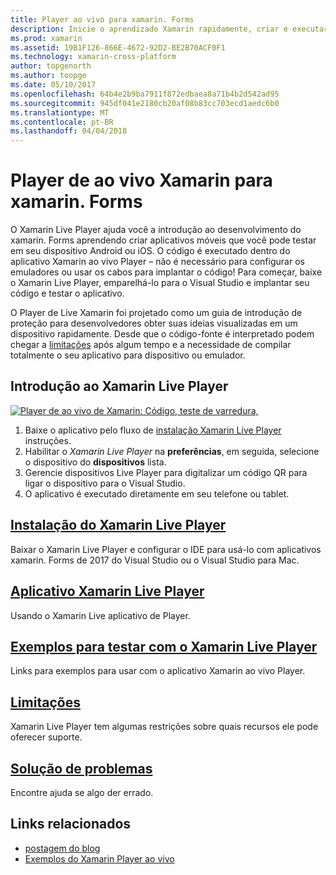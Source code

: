 ```yaml
---
title: Player ao vivo para xamarin. Forms
description: Inicie o aprendizado Xamarin rapidamente, criar e executar aplicativos no seu dispositivo Android ou iOS.
ms.prod: xamarin
ms.assetid: 19B1F126-866E-4672-92D2-BE2B70ACF0F1
ms.technology: xamarin-cross-platform
author: topgenorth
ms.author: toopge
ms.date: 05/10/2017
ms.openlocfilehash: 64b4e2b9ba7911f872edbaea8a71b4b2d542ad95
ms.sourcegitcommit: 945df041e2180cb20af08b83cc703ecd1aedc6b0
ms.translationtype: MT
ms.contentlocale: pt-BR
ms.lasthandoff: 04/04/2018
---
```

# <a name="xamarin-live-player-for-xamarinforms"></a>Player de ao vivo Xamarin para xamarin. Forms

O Xamarin Live Player ajuda você a introdução ao desenvolvimento do xamarin. Forms aprendendo criar aplicativos móveis que você pode testar em seu dispositivo Android ou iOS. O código é executado dentro do aplicativo Xamarin ao vivo Player – não é necessário para configurar os emuladores ou usar os cabos para implantar o código! Para começar, baixe o Xamarin Live Player, emparelhá-lo para o Visual Studio e implantar seu código e testar o aplicativo. 

O Player de Live Xamarin foi projetado como um guia de introdução de proteção para desenvolvedores obter suas ideias visualizadas em um dispositivo rapidamente. Desde que o código-fonte é interpretado podem chegar a [limitações](limitations.md) após algum tempo e a necessidade de compilar totalmente o seu aplicativo para dispositivo ou emulador.

## <a name="get-started-with-xamarin-live-player"></a>Introdução ao Xamarin Live Player

[![Player de ao vivo de Xamarin: Código, teste de varredura,](images/xamarin-live.png)](images/xamarin-live-sml.png#lightbox)

1. Baixe o aplicativo pelo fluxo de [instalação Xamarin Live Player](install.md) instruções.
2. Habilitar o *Xamarin Live Player* na **preferências**, em seguida, selecione o dispositivo do **dispositivos** lista.
2. Gerencie dispositivos Live Player para digitalizar um código QR para ligar o dispositivo para o Visual Studio.
3. O aplicativo é executado diretamente em seu telefone ou tablet.

## <a name="xamarin-live-player-setupinstallmd"></a>[Instalação do Xamarin Live Player](install.md)

Baixar o Xamarin Live Player e configurar o IDE para usá-lo com aplicativos xamarin. Forms de 2017 do Visual Studio ou o Visual Studio para Mac. 

## <a name="xamarin-live-player-appplayermd"></a>[Aplicativo Xamarin Live Player](player.md)

Usando o Xamarin Live aplicativo de Player.

## <a name="samples-to-try-with-xamarin-live-playersamplesmd"></a>[Exemplos para testar com o Xamarin Live Player](samples.md)

Links para exemplos para usar com o aplicativo Xamarin ao vivo Player.

## <a name="limitationslimitationsmd"></a>[Limitações](limitations.md)

Xamarin Live Player tem algumas restrições sobre quais recursos ele pode oferecer suporte.

## <a name="troubleshootingtroubleshootingmd"></a>[Solução de problemas](troubleshooting.md)

Encontre ajuda se algo der errado.


## <a name="related-links"></a>Links relacionados

- [postagem do blog](https://blog.xamarin.com/live-player/)
- [Exemplos do Xamarin Player ao vivo](https://developer.xamarin.com/samples/xamarin-live-player/all/)
